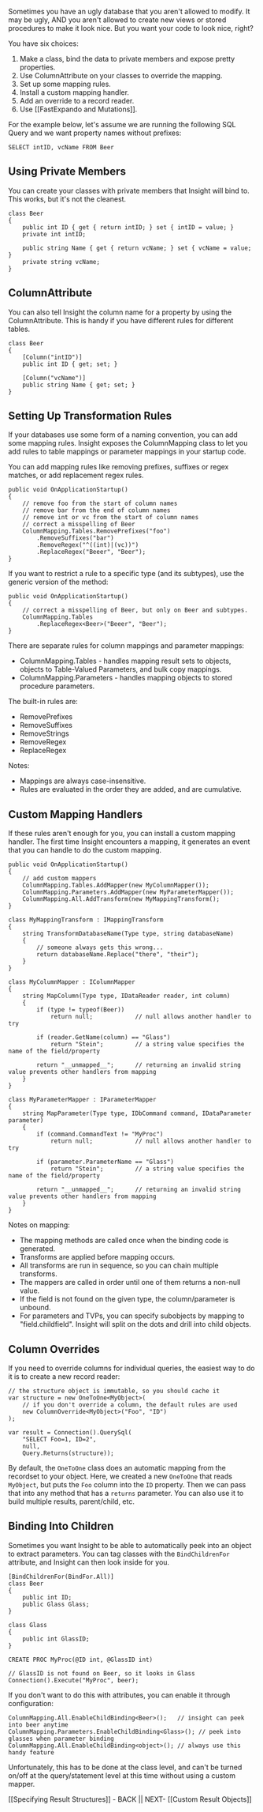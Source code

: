 Sometimes you have an ugly database that you aren't allowed to modify. It may be ugly, AND you aren't allowed to create new views or stored procedures to make it look nice. But you want your code to look nice, right?

You have six choices:

1. Make a class, bind the data to private members and expose pretty properties.
1. Use ColumnAttribute on your classes to override the mapping.
1. Set up some mapping rules.
1. Install a custom mapping handler.
1. Add an override to a record reader.
1. Use [[FastExpando and Mutations]].

For the example below, let's assume we are running the following SQL Query and we want property names without prefixes:

	SELECT intID, vcName FROM Beer

## Using Private Members ##

You can create your classes with private members that Insight will bind to. This works, but it's not the cleanest.

	class Beer
	{
		public int ID { get { return intID; } set { intID = value; }
		private int intID;

		public string Name { get { return vcName; } set { vcName = value; }
		private string vcName;
	}

## ColumnAttribute ##

You can also tell Insight the column name for a property by using the ColumnAttribute. This is handy if you have different rules for different tables.

	class Beer
	{
		[Column("intID")]
		public int ID { get; set; }

		[Column("vcName")]
		public string Name { get; set; }
	}

## Setting Up Transformation Rules ##

If your databases use some form of a naming convention, you can add some mapping rules. Insight exposes the ColumnMapping class to let you add rules to table mappings or parameter mappings in your startup code.

You can add mapping rules like removing prefixes, suffixes or regex matches, or add replacement regex rules.

	public void OnApplicationStartup()
	{
		// remove foo from the start of column names
		// remove bar from the end of column names
		// remove int or vc from the start of column names
		// correct a misspelling of Beer
		ColumnMapping.Tables.RemovePrefixes("foo")
			.RemoveSuffixes("bar")
			.RemoveRegex("^((int)|(vc))")
			.ReplaceRegex("Beeer", "Beer");
	}

If you want to restrict a rule to a specific type (and its subtypes), use the generic version of the method:

	public void OnApplicationStartup()
	{
		// correct a misspelling of Beer, but only on Beer and subtypes.
		ColumnMapping.Tables
			.ReplaceRegex<Beer>("Beeer", "Beer");
	}

There are separate rules for column mappings and parameter mappings:

* ColumnMapping.Tables - handles mapping result sets to objects, objects to Table-Valued Parameters, and bulk copy mappings.
* ColumnMapping.Parameters - handles mapping objects to stored procedure parameters.

The built-in rules are:
* RemovePrefixes
* RemoveSuffixes
* RemoveStrings
* RemoveRegex
* ReplaceRegex

Notes:

* Mappings are always case-insensitive.
* Rules are evaluated in the order they are added, and are cumulative.

## Custom Mapping Handlers ##

If these rules aren't enough for you, you can install a custom mapping handler. The first time Insight encounters a mapping, it generates an event that you can handle to do the custom mapping.

	public void OnApplicationStartup()
	{
		// add custom mappers
		ColumnMapping.Tables.AddMapper(new MyColumnMapper());
		ColumnMapping.Parameters.AddMapper(new MyParameterMapper());
		ColumnMapping.All.AddTransform(new MyMappingTransform();
	}

	class MyMappingTransform : IMappingTransform
	{
		string TransformDatabaseName(Type type, string databaseName)
		{
			// someone always gets this wrong... 
			return databaseName.Replace("there", "their");
		}
	}

	class MyColumnMapper : IColumnMapper
	{
		string MapColumn(Type type, IDataReader reader, int column)
		{
			if (type != typeof(Beer))
				return null;			// null allows another handler to try

			if (reader.GetName(column) == "Glass")
				return "Stein";			// a string value specifies the name of the field/property

			return "__unmapped__";		// returning an invalid string value prevents other handlers from mapping 
		}
	}

	class MyParameterMapper : IParameterMapper
	{
		string MapParameter(Type type, IDbCommand command, IDataParameter parameter)
		{
			if (command.CommandText != "MyProc")
				return null;			// null allows another handler to try

			if (parameter.ParameterName == "Glass")
				return "Stein";			// a string value specifies the name of the field/property

			return "__unmapped__";		// returning an invalid string value prevents other handlers from mapping 
		}
	}

Notes on mapping:

* The mapping methods are called once when the binding code is generated.
* Transforms are applied before mapping occurs.
* All transforms are run in sequence, so you can chain multiple transforms.
* The mappers are called in order until one of them returns a non-null value.
* If the field is not found on the given type, the column/parameter is unbound.
* For parameters and TVPs, you can specify subobjects by mapping to "field.childfield". Insight will split on the dots and drill into child objects.

## Column Overrides ##

If you need to override columns for individual queries, the easiest way to do it is to create a new record reader:

	// the structure object is immutable, so you should cache it
	var structure = new OneToOne<MyObject>(
		// if you don't override a column, the default rules are used 
		new ColumnOverride<MyObject>("Foo", "ID")
	);

	var result = Connection().QuerySql(
		"SELECT Foo=1, ID=2",
		null,
		Query.Returns(structure));

By default, the `OneToOne` class does an automatic mapping from the recordset to your object. Here, we created a new `OneToOne` that reads `MyObject`, but puts the `Foo` column into the `ID` property. Then we can pass that into any method that has a `returns` parameter. You can also use it to build multiple results, parent/child, etc.

## Binding Into Children ##

Sometimes you want Insight to be able to automatically peek into an object to extract parameters. You can tag classes with the `BindChildrenFor` attribute, and Insight can then look inside for you.

	[BindChildrenFor(BindFor.All)]
	class Beer
	{
		public int ID;
		public Glass Glass;
	}

	class Glass
	{
		public int GlassID;
	}

	CREATE PROC MyProc(@ID int, @GlassID int)

	// GlassID is not found on Beer, so it looks in Glass
	Connection().Execute("MyProc", beer);

If you don't want to do this with attributes, you can enable it through configuration:

	ColumnMapping.All.EnableChildBinding<Beer>();	// insight can peek into beer anytime
	ColumnMapping.Parameters.EnableChildBinding<Glass>(); // peek into glasses when parameter binding
	ColumnMapping.All.EnableChildBinding<object>();	// always use this handy feature

Unfortunately, this has to be done at the class level, and can't be turned on/off at the query/statement level at this time without using a custom mapper.

[[Specifying Result Structures]] - BACK || NEXT- [[Custom Result Objects]]